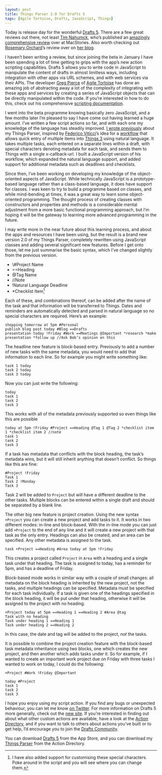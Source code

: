 ```yaml
---
layout: post
title: Things Parser 2.0 for Drafts 5
tags: [Agile Tortoise, Drafts, JavaScript, Things]
---
```


Today is release day for the wonderful [Drafts 5](https://itunes.apple.com/gb/app/drafts-5-capture-act/id1236254471?mt=8&uo=4&at=1001lsF2). There are a few great reviews out there, not least [Tim Nahumck](https://www.twitter.com/nahumck), who’s published an [amazingly comprehensive review](https://www.macstories.net/reviews/drafts-5-the-macstories-review/) over at MacStories. Also worth checking out [Rosemary Orchard](https://mobile.twitter.com/rosemaryorchard)’s review over on [her blog](https://www.rosemaryorchard.com/blog/drafts-5-review).

I haven’t been writing a review, but since joining the beta in January I have been spending a lot of time getting to grips with the app’s new action scripting capabilities. Drafts 5 allows you to write code in JavaScript to manipulate the content of drafts in almost limitless ways, including integration with other apps via URL schemes, and with web services via their APIs. The developer [Greg Pierce](https://www.twitter.com/agiletortoise) of [Agile Tortoise](http://agiletortoise.com/) has done an amazing job of abstracting away a lot of the complexity of integrating with these apps and services by creating a series of JavaScript objects that can be directly manipulated within the code. If you’re interested in how to do this, check out his comprehensive [scripting documentation](https://github.com/agiletortoise/drafts-documentation/wiki).

I went into the beta programme knowing basically zero JavaScript, and a few months later I’m pleased to say I have come out having learned a huge amount. I’ve written a few script actions so far, and with each one my knowledge of the language has steadily improved. [I wrote previously](https://polymaths.blog/2018/03/07/things-parser-for-drafts-5/) about my Things Parser, inspired by [Federico Viticci](https://www.twitter.com/viticci)’s idea for a [workflow](https://www.macstories.net/ios/things-automation-building-a-natural-language-parser-in-workflow/) that allows quick entry of multiple items into [Things 3](https://itunes.apple.com/gb/app/things-3/id904237743?mt=8&uo=4&at=1001lsF2) using natural language. It takes multiple tasks, each entered on a separate lines within a draft, with special characters denoting metadata for each task, and sends them to Things with a single x-callback-url. I built a JavaScript version of his workflow, which expanded the natural language support, and added support for additional metadata such as deadlines and checklists.

Since then, I’ve been working on developing my knowledge of the object-oriented aspects of JavaScript. While technically JavaScript is a prototype-based language rather than a class-based language, it does have support for classes. I was keen to try to build a programme based on classes, and while mind-bending at times, it was a great way to learn some object-oriented programming. The thought process of creating classes with constructors and properties and methods is a considerable mental adjustment from a more basic functional programming approach, but I’m hoping it will be the gateway to learning more advanced programming in the future.

I may write more in the near future about this learning process, and about the apps and resources I have been using, but the result is a brand new version 2.0 of my Things Parser, completely rewritten using JavaScript classes and adding several significant new features. Before I get onto those, let me just summarise the basic syntax, which I’ve changed slightly from the previous version.

* \\#Project Name
* ==Heading
* @Tag Name 
* //Note
* !Natural Language Deadline
* \*Checklist Item[^1]

Each of these, and combinations thereof, can be added after the name of the task and that information will be transferred to Things. Dates and reminders are automatically detected and parsed in natural language so no special characters are required. Here’s an example:

	shopping tomorrow at 5pm #Personal
	publish blog post today #Blog ==Drafts
	presentation today !Friday #Work ==Meetings @Important *research *make presentation *follow up //Ask Bob’s opinion on this

The headline new feature is block-based entry. Previously to add a number of new tasks with the same metadata, you would need to add that information to each line. So for example you might write something like:

	task 1 today
	task 2 today
	task 3 today

Now you can just write the following:
 
	today
	task 1
	task 2
	task 3

This works with all of the metadata previously supported so even things like this are possible

	today at 5pm !Friday #Project ==Heading @Tag 1 @Tag 2 *checklist item 1 *checklist item 2 //note
	task 1
	task 2
	task 3

If a task has metadata that conflicts with the block heading, the task’s metadata wins, but it will still inherit anything that doesn’t conflict. So things like this are fine:

	#Project !Friday
	Task 1
	Task 2 !Monday
	Task 3

Task 2 will be added to `Project` but will have a different deadline to the other tasks. Multiple blocks can be entered within a single draft and should be separated by a blank line.

The other big new feature is project creation. Using the new syntax `+Project` you can create a new project and add tasks to it. It works in two different modes: in-line and block-based. With the in-line mode you can just add `+Project` to the end of any line and it will create a new project with that task as the only entry. Headings can also be created, and an area can be specified. Any other metadata is assigned to the task.

	task +Project ==Heading #Area today at 5pm !Friday

This creates a project called `Project` in `Area` with a heading and a single task under that heading. The task is assigned to today, has a reminder for 5pm, and has a deadline of Friday.

Block-based mode works in similar way with a couple of small changes: all metadata on the block heading is inherited by the new project, not the tasks, and multiple headings can be specified. Metadata must be specified for each task individually. If a task is given one of the headings specified in the block heading, it will be put under that heading, otherwise it will be assigned to the project with no heading.

	+Project today at 5pm ==Heading 1 ==Heading 2 #Area @tag
	Task with no heading
	Task under heading 1 ==Heading 1
	Task under heading 2 ==Heading 2

In this case, the date and tag will be added to the project, *not* the tasks.

It is possible to combine the project creation feature with the block-based task metadata inheritance using two blocks, one which creates the new project, and then another which adds tasks under it. So for example, if I wanted to create an important work project due on Friday with three tasks I wanted to work on today, I could do the following:

	+Project #Work !Friday @Important
	
	today #Project
	task 1
	task 2
	task 3

I hope you enjoy using my script action. If you find any bugs or unexpected behaviour, you can let me know [on Twitter](https://www.twitter.com/pdavisonreiber). For more information on Drafts 5 more generally, check out the [new site](http://getdrafts.com/). If you’re interested in finding out about what other custom actions are available, have a look at the [Action Directory](http://actions.getdrafts.com/), and if you want to talk to others about actions you’ve built or to get help, I’d encourage you to join the [Drafts Community](https://forums.getdrafts.com/).

You can download [Drafts 5](https://itunes.apple.com/gb/app/drafts-5-capture-act/id1236254471?mt=8&uo=4&at=1001lsF2) from the App Store, and you can download my [Things Parser](http://actions.getdrafts.com/a/1DV) from the Action Directory.



[^1]:	I have also added support for customising these special characters. Poke around in the script and you will see where you can change them.